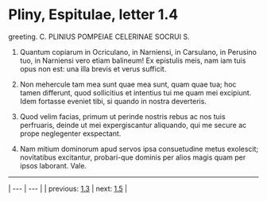 # Pliny, Espitulae, letter 1.4

greeting. C. PLINIUS POMPEIAE CELERINAE SOCRUI S.



1. Quantum copiarum in Ocriculano, in Narniensi, in Carsulano, in Perusino tuo, in Narniensi vero etiam balineum! Ex epistulis meis, nam iam tuis opus non est: una illa brevis et verus sufficit.



2. Non mehercule tam mea sunt quae mea sunt, quam quae tua; hoc tamen differunt, quod sollicitius et intentius tui me quam mei excipiunt. Idem fortasse eveniet tibi, si quando in nostra deverteris.



3. Quod velim facias, primum ut perinde nostris rebus ac nos tuis perfruaris, deinde ut mei expergiscantur aliquando, qui me secure ac prope neglegenter exspectant.



4. Nam mitium dominorum apud servos ipsa consuetudine metus exolescit; novitatibus excitantur, probari-que dominis per alios magis quam per ipsos laborant. Vale.



---

| --- | --- |
| previous: [1.3](../1.3/) | next: [1.5](../1.5/) |